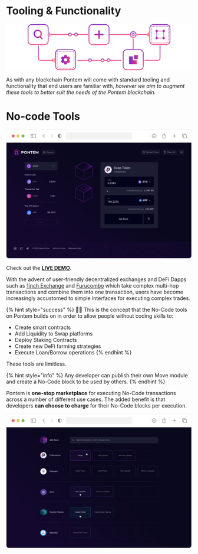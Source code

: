 # Tooling & Functionality

![Toolset](/assets/illustrations/tooling.png "Toolset")

As with any blockchain Pontem will come with standard tooling and functionality that end users are familiar with, _however we aim to augment these tools to better suit the needs of the Pontem blockchain._

# No-code Tools

![No-code Tools](/assets/illustrations/no_code.png "No-code Tools")

Check out the **[LIVE DEMO](https://www.figma.com/proto/Kx0rTu2qMYJVkWiGK9b5iK/Pontem-Blocks-Public-Prototype?node-id=2079%3A13295&viewport=659%2C252%2C0.033419206738471985&scaling=scale-down)**.

With the advent of user-friendly decentralized exchanges and DeFi Dapps such as [1inch Exchange](https://1inch.exchange/) and [Furucombo](https://furucombo.app/) which take complex multi-hop transactions and combine them into one transaction, users have become increasingly accustomed to simple interfaces for executing complex trades.

{% hint style="success" %}
🧙‍♂️ This is the concept that the No-Code tools on Pontem builds on in order to allow people without coding skills to:

* Create smart contracts
* Add Liquidity to Swap platforms
* Deploy Staking Contracts
* Create new DeFi farming strategies
* Execute Loan/Borrow operations
{% endhint %}

These tools are limitless. 

{% hint style="info" %}
Any developer can publish their own Move module and create a No-Code block to be used by others.
{% endhint %}

Pontem is **one-stop marketplace** for executing No-Code transactions across a number of different use cases. The added benefit is that developers **can choose to charge** for their No-Code blocks per execution.

![Pontem Blocks](/assets/illustrations/add_block.png "Pontem Blocks")

